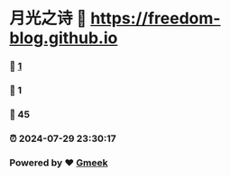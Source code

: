 # 月光之诗 :link: https://freedom-blog.github.io 
### :page_facing_up: [1](https://freedom-blog.github.io/tag.html) 
### :speech_balloon: 1 
### :hibiscus: 45 
### :alarm_clock: 2024-07-29 23:30:17 
### Powered by :heart: [Gmeek](https://github.com/Meekdai/Gmeek)
